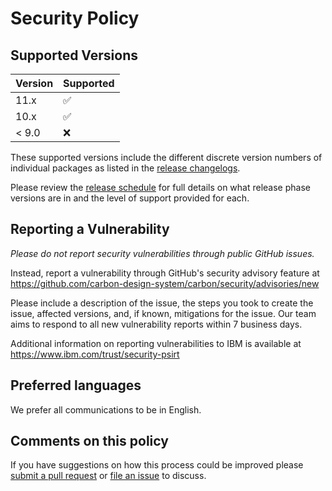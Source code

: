 # Security Policy

## Supported Versions

| Version | Supported          |
| ------- | ------------------ |
| 11.x    | :white_check_mark: |
| 10.x    | :white_check_mark: |
| < 9.0   | :x:                |

These supported versions include the different discrete version numbers of
individual packages as listed in the
[release changelogs](https://github.com/carbon-design-system/carbon/releases).

Please review the
[release schedule](https://github.com/carbon-design-system/carbon/blob/main/docs/release-schedule.md)
for full details on what release phase versions are in and the level of support
provided for each.

## Reporting a Vulnerability

_Please do not report security vulnerabilities through public GitHub issues._

Instead, report a vulnerability through GitHub's security advisory feature at
https://github.com/carbon-design-system/carbon/security/advisories/new

Please include a description of the issue, the steps you took to create the
issue, affected versions, and, if known, mitigations for the issue. Our team
aims to respond to all new vulnerability reports within 7 business days.

Additional information on reporting vulnerabilities to IBM is available at
https://www.ibm.com/trust/security-psirt

## Preferred languages

We prefer all communications to be in English.

## Comments on this policy

If you have suggestions on how this process could be improved please
[submit a pull request](https://github.com/carbon-design-system/carbon/compare)
or [file an issue](https://github.com/carbon-design-system/carbon/issues/new) to
discuss.
